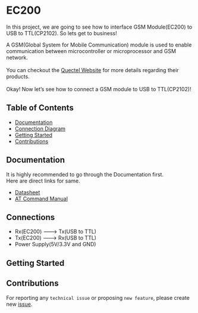 # EC200
In this project, we are going to see how to interface GSM Module(EC200) to USB to TTL(CP2102). So lets get to business!

A GSM(Global System for Mobile Communication) module is used to enable communication between microcontroller or microprocessor and GSM network.<br><br>
You can checkout the [Quectel Website](https://www.quectel.com/) for more details regarding their products.<br><br>
Okay! Now let’s see how to connect a GSM module to USB to TTL(CP2102)!

## Table of Contents
* [Documentation](README.md#documentation)
* [Connection Diagram](README.md#connections)
* [Getting Started](README.md#getting-started)
* [Contributions](README.md#contributions)
## Documentation
It is highly recommended to go through the Documentation first.<br>
Here are direct links for same.<br>
* [Datasheet](https://www.google.com/url?sa=t&rct=j&q=&esrc=s&source=web&cd=&cad=rja&uact=8&ved=2ahUKEwj844jAvqT3AhUKzjgGHVf2DW4QFnoECAQQAQ&url=https%3A%2F%2Fdocs.ai-thinker.com%2F_media%2Fesp8266%2Fdocs%2Fesp-07s_product_specification_en.pdf&usg=AOvVaw3k-zfaEmobvifaX6MvxyKy) 
* [AT Command Manual](https://www.google.com/url?sa=t&rct=j&q=&esrc=s&source=web&cd=&cad=rja&uact=8&ved=2ahUKEwihk8mMhbH3AhWaldgFHd6_AJYQFnoECAoQAQ&url=https%3A%2F%2Fforums.quectel.com%2Fuploads%2Fshort-url%2Fn9OsBWB7OkhAybnroSApx6UDfm9.pdf&usg=AOvVaw2gfobBjw7riMnUj2sX9NGq)

## Connections
* Rx(EC200) ---> Tx(USB to TTL)
* Tx(EC200) ---> Rx(USB to TTL)
* Power Supply(5V/3.3V and GND)
## Getting Started
## Contributions
For reporting any ```technical issue``` or proposing ```new feature```, please create new [issue](https://docs.github.com/en/issues/tracking-your-work-with-issues/creating-an-issue).


